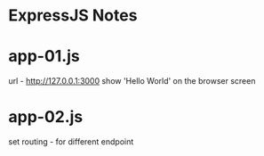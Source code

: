 # ExpressJS Notes

# app-01.js
url - http://127.0.0.1:3000 show 'Hello World' on the browser screen

# app-02.js
set routing - for different endpoint